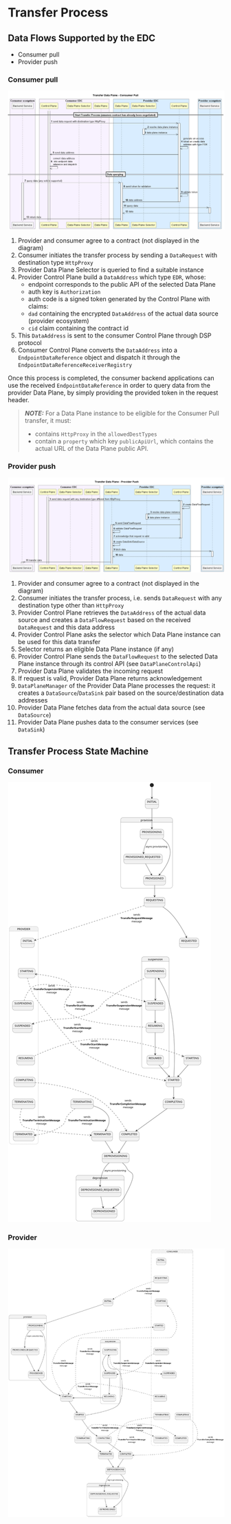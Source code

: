 # Transfer Process

## Data Flows Supported by the EDC

- Consumer pull
- Provider push

### Consumer pull

![alt text](diagrams/transfer-data-plane-consumer-pull.png)

1. Provider and consumer agree to a contract (not displayed in the diagram)
2. Consumer initiates the transfer process by sending a `DataRequest` with destination type `HttpProxy`
3. Provider Data Plane Selector is queried to find a suitable instance
4. Provider Control Plane build a `DataAddress` which type `EDR`, whose:
    - endpoint corresponds to the public API of the selected Data Plane
    - auth key is `Authorization`
    - auth code is a signed token generated by the Control Plane with claims:
    - `dad` containing the encrypted `DataAddress` of the actual data source (provider ecosystem)
    - `cid` claim containing the contract id
5. This `DataAddress` is sent to the consumer Control Plane through DSP protocol
6. Consumer Control Plane converts the `DataAddress` into a `EndpointDataReference` object and dispatch it through the `EndpointDataReferenceReceiverRegistry`

Once this process is completed, the consumer backend applications can use the received `EndpointDataReference` in order
to query data from the provider Data Plane, by simply providing the provided token in the request header.

> **_NOTE:_**  For a Data Plane instance to be eligible for the Consumer Pull transfer, it must:
>  - contains `HttpProxy` in the `allowedDestTypes`
>  - contain a `property` which key `publicApiUrl`, which contains the actual URL of the Data Plane public API.

### Provider push

![alt text](diagrams/transfer-data-plane-provider-push.png)

1. Provider and consumer agree to a contract (not displayed in the diagram)
2. Consumer initiates the transfer process, i.e. sends `DataRequest` with any destination type other than `HttpProxy`
3. Provider Control Plane retrieves the `DataAddress` of the actual data source and creates a `DataFlowRequest` based on the received `DataRequest` and this data address
4. Provider Control Plane asks the selector which Data Plane instance can be used for this data transfer
5. Selector returns an eligible Data Plane instance (if any)
6. Provider Control Plane sends the `DataFlowRequest` to the selected Data Plane instance through its control API (see `DataPlaneControlApi`)
7. Provider Data Plane validates the incoming request
8. If request is valid, Provider Data Plane returns acknowledgement
9. `DataPlaneManager` of the Provider Data Plane processes the request: it creates a `DataSource`/`DataSink` pair based on the source/destination data addresses
10. Provider Data Plane fetches data from the actual data source (see `DataSource`)
11. Provider Data Plane pushes data to the consumer services (see `DataSink`)

## Transfer Process State Machine

### Consumer
![Transfer Process Consumer State Machine](diagrams/transfer-process-consumer-states.png)

### Provider
![Transfer Process Provider State Machine](diagrams/transfer-process-provider-states.png)
